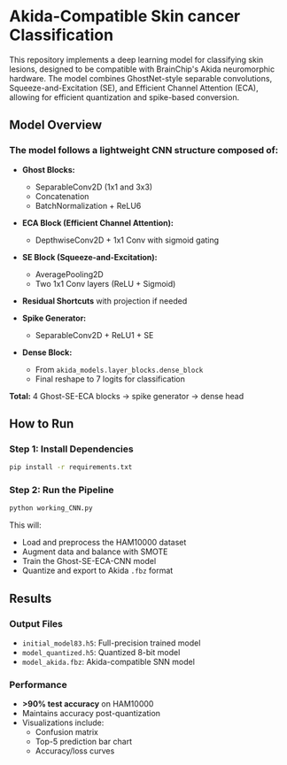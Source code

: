 # Akida-Compatible Skin cancer Classification

This repository implements a deep learning model for classifying skin lesions, designed to be compatible with BrainChip's Akida neuromorphic hardware. The model combines GhostNet-style separable convolutions, Squeeze-and-Excitation (SE), and Efficient Channel Attention (ECA), allowing for efficient quantization and spike-based conversion.

## Model Overview

### The model follows a lightweight CNN structure composed of:

- **Ghost Blocks:**
  - SeparableConv2D (1x1 and 3x3)
  - Concatenation
  - BatchNormalization + ReLU6

- **ECA Block (Efficient Channel Attention):**
  - DepthwiseConv2D + 1x1 Conv with sigmoid gating

- **SE Block (Squeeze-and-Excitation):**
  - AveragePooling2D
  - Two 1x1 Conv layers (ReLU + Sigmoid)

- **Residual Shortcuts** with projection if needed

- **Spike Generator:**
  - SeparableConv2D + ReLU1 + SE

- **Dense Block:**
  - From `akida_models.layer_blocks.dense_block`
  - Final reshape to 7 logits for classification

**Total:** 4 Ghost-SE-ECA blocks → spike generator → dense head

## How to Run

### Step 1: Install Dependencies
```bash
pip install -r requirements.txt
```

### Step 2: Run the Pipeline
```bash
python working_CNN.py
```

This will:
- Load and preprocess the HAM10000 dataset
- Augment data and balance with SMOTE
- Train the Ghost-SE-ECA-CNN model
- Quantize and export to Akida `.fbz` format

## Results

### Output Files
- `initial_model83.h5`: Full-precision trained model
- `model_quantized.h5`: Quantized 8-bit model
- `model_akida.fbz`: Akida-compatible SNN model

### Performance
- **>90% test accuracy** on HAM10000
- Maintains accuracy post-quantization
- Visualizations include:
  - Confusion matrix
  - Top-5 prediction bar chart
  - Accuracy/loss curves